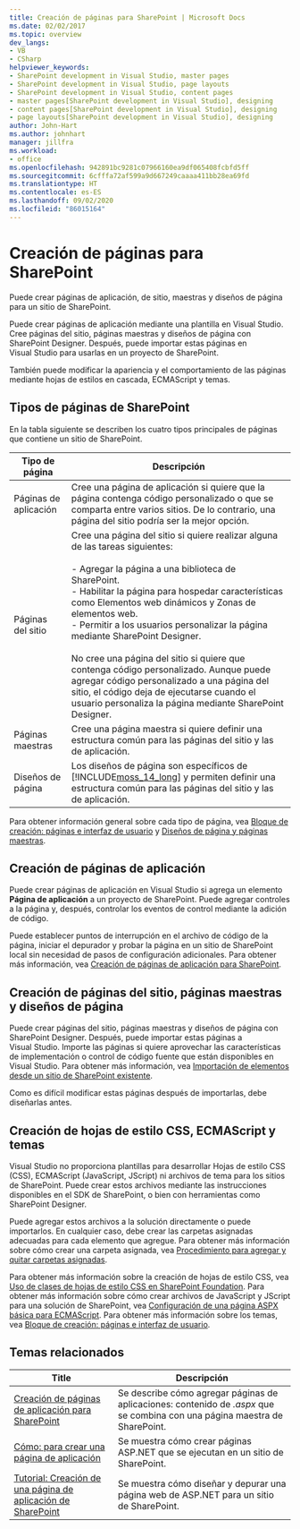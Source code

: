```yaml
---
title: Creación de páginas para SharePoint | Microsoft Docs
ms.date: 02/02/2017
ms.topic: overview
dev_langs:
- VB
- CSharp
helpviewer_keywords:
- SharePoint development in Visual Studio, master pages
- SharePoint development in Visual Studio, page layouts
- SharePoint development in Visual Studio, content pages
- master pages[SharePoint development in Visual Studio], designing
- content pages[SharePoint development in Visual Studio], designing
- page layouts[SharePoint development in Visual Studio], designing
author: John-Hart
ms.author: johnhart
manager: jillfra
ms.workload:
- office
ms.openlocfilehash: 942891bc9281c07966160ea9df065408fcbfd5ff
ms.sourcegitcommit: 6cfffa72af599a9d667249caaaa411bb28ea69fd
ms.translationtype: HT
ms.contentlocale: es-ES
ms.lasthandoff: 09/02/2020
ms.locfileid: "86015164"
---
```

# <a name="create-pages-for-sharepoint"></a>Creación de páginas para SharePoint
  Puede crear páginas de aplicación, de sitio, maestras y diseños de página para un sitio de SharePoint.

 Puede crear páginas de aplicación mediante una plantilla en Visual Studio. Cree páginas del sitio, páginas maestras y diseños de página con SharePoint Designer. Después, puede importar estas páginas en Visual Studio para usarlas en un proyecto de SharePoint.

 También puede modificar la apariencia y el comportamiento de las páginas mediante hojas de estilos en cascada, ECMAScript y temas.

## <a name="types-of-sharepoint-pages"></a>Tipos de páginas de SharePoint
 En la tabla siguiente se describen los cuatro tipos principales de páginas que contiene un sitio de SharePoint.

|Tipo de página|Descripción|
|---------------|-----------------|
|Páginas de aplicación|Cree una página de aplicación si quiere que la página contenga código personalizado o que se comparta entre varios sitios. De lo contrario, una página del sitio podría ser la mejor opción.|
|Páginas del sitio|Cree una página del sitio si quiere realizar alguna de las tareas siguientes:<br /><br /> - Agregar la página a una biblioteca de SharePoint.<br />- Habilitar la página para hospedar características como Elementos web dinámicos y Zonas de elementos web.<br />- Permitir a los usuarios personalizar la página mediante SharePoint Designer.<br /><br /> No cree una página del sitio si quiere que contenga código personalizado. Aunque puede agregar código personalizado a una página del sitio, el código deja de ejecutarse cuando el usuario personaliza la página mediante SharePoint Designer.|
|Páginas maestras|Cree una página maestra si quiere definir una estructura común para las páginas del sitio y las de aplicación.|
|Diseños de página|Los diseños de página son específicos de [!INCLUDE[moss_14_long](../sharepoint/includes/moss-14-long-md.md)] y permiten definir una estructura común para las páginas del sitio y las de aplicación.|

 Para obtener información general sobre cada tipo de página, vea [Bloque de creación: páginas e interfaz de usuario](/previous-versions/office/developer/sharepoint-2010/ee539040(v=office.14)) y [Diseños de página y páginas maestras](/previous-versions/office/developer/sharepoint-2010/ms543497(v=office.14)).

## <a name="create-application-pages"></a>Creación de páginas de aplicación
 Puede crear páginas de aplicación en Visual Studio si agrega un elemento **Página de aplicación** a un proyecto de SharePoint. Puede agregar controles a la página y, después, controlar los eventos de control mediante la adición de código.

 Puede establecer puntos de interrupción en el archivo de código de la página, iniciar el depurador y probar la página en un sitio de SharePoint local sin necesidad de pasos de configuración adicionales. Para obtener más información, vea [Creación de páginas de aplicación para SharePoint](../sharepoint/creating-application-pages-for-sharepoint.md).

## <a name="create-site-pages-master-pages-and-page-layouts"></a>Creación de páginas del sitio, páginas maestras y diseños de página
 Puede crear páginas del sitio, páginas maestras y diseños de página con SharePoint Designer. Después, puede importar estas páginas a Visual Studio. Importe las páginas si quiere aprovechar las características de implementación o control de código fuente que están disponibles en Visual Studio. Para obtener más información, vea [Importación de elementos desde un sitio de SharePoint existente](../sharepoint/importing-items-from-an-existing-sharepoint-site.md).

 Como es difícil modificar estas páginas después de importarlas, debe diseñarlas antes.

## <a name="create-cascading-style-sheets-ecmascript-and-themes"></a>Creación de hojas de estilo CSS, ECMAScript y temas
 Visual Studio no proporciona plantillas para desarrollar Hojas de estilo CSS (CSS), ECMAScript (JavaScript, JScript) ni archivos de tema para los sitios de SharePoint. Puede crear estos archivos mediante las instrucciones disponibles en el SDK de SharePoint, o bien con herramientas como SharePoint Designer.

 Puede agregar estos archivos a la solución directamente o puede importarlos. En cualquier caso, debe crear las carpetas asignadas adecuadas para cada elemento que agregue. Para obtener más información sobre cómo crear una carpeta asignada, vea [Procedimiento para agregar y quitar carpetas asignadas](../sharepoint/how-to-add-and-remove-mapped-folders.md).

 Para obtener más información sobre la creación de hojas de estilo CSS, vea [Uso de clases de hojas de estilo CSS en SharePoint Foundation](/previous-versions/office/developer/sharepoint-2010/ms438349(v=office.14)). Para obtener más información sobre cómo crear archivos de JavaScript y JScript para una solución de SharePoint, vea [Configuración de una página ASPX básica para ECMAScript](/previous-versions/office/developer/sharepoint-2010/ee535709(v=office.14)). Para obtener más información sobre los temas, vea [Bloque de creación: páginas e interfaz de usuario](/previous-versions/office/developer/sharepoint-2010/ee539040(v=office.14)).

## <a name="related-topics"></a>Temas relacionados

|Title|Descripción|
|-----------|-----------------|
|[Creación de páginas de aplicación para SharePoint](../sharepoint/creating-application-pages-for-sharepoint.md)|Se describe cómo agregar páginas de aplicaciones: contenido de *.aspx* que se combina con una página maestra de SharePoint.|
|[Cómo: para crear una página de aplicación](../sharepoint/how-to-create-an-application-page.md)|Se muestra cómo crear páginas ASP.NET que se ejecutan en un sitio de SharePoint.|
|[Tutorial: Creación de una página de aplicación de SharePoint](../sharepoint/walkthrough-creating-a-sharepoint-application-page.md)|Se muestra cómo diseñar y depurar una página web de ASP.NET para un sitio de SharePoint.|
